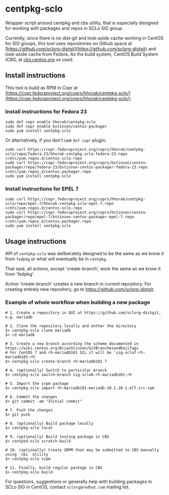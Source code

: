 # centpkg-sclo

Wrapper script around centpkg and cbs utility, that is especially designed for working with packages and repos in SCLo SIG group.

Currently, since there is no dist-git and look-aside cache working in CentOS for SIG groups, this tool uses repositories on Github space at [https://github.com/sclorg-distgit](https://github.com/sclorg-distgit) and look-aside cache from Fedora. As the build system, CentOS Build System (CBS, at [cbs.centos.org](http://cbs.centos.org) us used.

## Install instructions

This tool is build as RPM in Copr at [https://copr.fedoraproject.org/coprs/hhorak/centpkg-sclo/](https://copr.fedoraproject.org/coprs/hhorak/centpkg-sclo/).

### Install instructions for Fedora 23
```
sudo dnf copr enable hhorak/centpkg-sclo
sudo dnf copr enable bstinson/centos-packager
sudo yum install centpkg-sclo
```

Or alternatively, if you don't use `dnf copr` plugin:

```
sudo curl https://copr.fedoraproject.org/coprs/hhorak/centpkg-sclo/repo/fedora-23/hhorak-centpkg-sclo-fedora-23.repo >/etc/yum.repos.d/centos-sclo.repo
sudo curl https://copr.fedoraproject.org/coprs/bstinson/centos-packager/repo/fedora-23/bstinson-centos-packager-fedora-23.repo >/etc/yum.repos.d/centos-packager.repo
sudo yum install centpkg-sclo
```

### Install instructions for EPEL 7
```
sudo curl https://copr.fedoraproject.org/coprs/hhorak/centpkg-sclo/repo/epel-7/hhorak-centpkg-sclo-epel-7.repo >/etc/yum.repos.d/centos-sclo.repo
sudo curl https://copr.fedoraproject.org/coprs/bstinson/centos-packager/repo/epel-7/bstinson-centos-packager-epel-7.repo >/etc/yum.repos.d/centos-packager.repo
sudo yum install centpkg-sclo
```

## Usage instructions

API of `centpkg-sclo` was deliberately designed to be the same as we know it from `fedpkg` or what will eventually be in `centpkg`.

That said, all actions, except 'create-branch', work the same as we know it from 'fedpkg'.

Action 'create-branch' creates a new branch in current repository. For creating entirely new repository, go to https://github.com/sclorg-distgit.

### Example of whole workflow when building a new package
```
# 1. Create a repository in GUI at https://github.com/sclorg-distgit, e.g. mariadb

# 2. Clone the repository locally and enther the directory
$> centpkg-sclo clone mariadb
$> cd mariadb

# 3. Create a new branch according the scheme documented in https://wiki.centos.org/BrianStinson/GitBranchesandKojiTags
# For CentOS 7 and rh-mariadb101 SCL it will be 'sig-sclo7-rh-mariadb101-rh'
$> centpkg-sclo create-branch rh-mariadb101 7

# 4. (optionally) Switch to particular branch
$> centpkg-sclo switch-branch sig-sclo6-rh-mariadb101-rh

# 5. Import the srpm package
$> centpkg-sclo import rh-mariadb101-mariadb-10.1.10-1.el7.src.rpm

# 6. Commit the changes
$> git commit -am "Initial commit"

# 7. Push the changes
$> git push

# 8. (optionally) Build package locally
$> centpkg-sclo local

# 9. (optionally) Build testing package in CBS
$> centpkd-sclo scratch-build

# 10. (optionally) Create SRPM that may be submitted to CBS manually using `cbs` utility
$> centpkg-sclo srpm

# 11. Finally, build regular package in CBS
$> centpkg-sclo build
```

For questions, suggestions or generally help with building packages in SCLo SIG in CentOS, contact `sclorg@redhat.com` mailing list.
